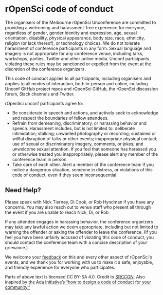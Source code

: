 # rOpenSci code of conduct

The organisers of the Melbourne rOpenSci Unconference are committed to providing a welcoming and harassment-free experience for everyone, regardless of gender, gender identity and expression, age, sexual orientation, disability, physical appearance, body size, race, ethnicity, religion (or lack thereof), or technology choices. We do not tolerate harassment of conference participants in any form. Sexual language and imagery is not appropriate for any conference venue, including talks, workshops, parties, Twitter and other online media. Unconf participants violating these rules may be sanctioned or expelled from the event at the discretion of the conference organizers.

This code of conduct applies to all participants, including organisers and applies to all modes of interaction, both in-person and online, including Unconf GitHub project repos and rOpenSci GitHub, the rOpenSci discussion forum, Slack channels and Twitter.

rOpenSci unconf participants agree to:

  * Be considerate in speech and actions, and actively seek to acknowledge and respect the boundaries of fellow attendees.
  * Refrain from demeaning, discriminatory, or harassing behavior and speech. Harassment includes, but is not limited to: deliberate intimidation; stalking; unwanted photography or recording; sustained or willful disruption of talks or other events; inappropriate physical contact; use of sexual or discriminatory imagery, comments, or jokes; and unwelcome sexual attention. If you feel that someone has harassed you or otherwise treated you inappropriately, please alert any member of the conference team in person.
  * Take care of each other. Alert a member of the conference team if you notice a dangerous situation, someone in distress, or violations of this code of conduct, even if they seem inconsequential.

## Need Help?

Please speak with Nick Tierney, Di Cook, or Rob Hyndman if you have any concerns. You may also reach out to venue staff who present all through the event if you are unable to reach Nick, Di, or Rob

If any attendee engages in harassing behavior, the conference organizers may take any lawful action we deem appropriate, including but not limited to warning the offender or asking the offender to leave the conference. (If you feel you have been unfairly accused of violating this code of conduct, you should contact the conference team with a concise description of your grievance.)

We welcome your [feedback](http://ropensci.org/contact.html) on this and every other aspect of rOpenSci's events, and we thank you for working with us to make it a safe, enjoyable, and friendly experience for everyone who participates.

Parts of above text is licensed CC BY-SA 4.0. Credit to [SRCCON](http://srccon.org/). Also inspired by [the Ada Initiative’s “how to design a code of conduct for your community.”](https://adainitiative.org/2014/02/howto-design-a-code-of-conduct-for-your-community/)
